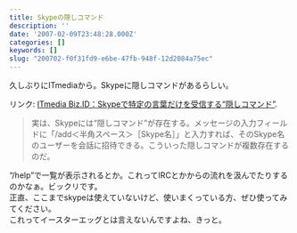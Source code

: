 ```yaml
---
title: Skypeの隠しコマンド
description: ''
date: '2007-02-09T23:48:28.000Z'
categories: []
keywords: []
slug: "200702-f0f31fd9-e6be-47fb-948f-12d2084a75ec"
---
```

久しぶりにITmediaから。Skypeに隠しコマンドがあるらしい。

リンク: [ITmedia Biz.ID：Skypeで特定の言葉だけを受信する“隠しコマンド”](http://www.itmedia.co.jp/bizid/articles/0702/09/news106.html "ITmedia Biz.ID：Skypeで特定の言葉だけを受信する“隠しコマンド”").

> 実は、Skypeには“隠しコマンド”が存在する。メッセージの入力フィールドに「/add＜半角スペース＞［Skype名］」と入力すれば、そのSkype名のユーザーを会話に招待できる。こういった隠しコマンドが複数存在するのだ。

“/help”で一覧が表示されるとか。これってIRCとかからの流れを汲んでたりするのかなぁ。ビックリです。  
正直、ここまでskypeは使えていないけど、使いまくっている方、ぜひ使ってみてください。  
これってイースターエッグとは言えないんですよね、きっと。